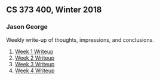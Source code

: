 ## CS 373 400, Winter 2018
### Jason George

Weekly write-up of thoughts, impressions, and conclusions.

1. [Week 1 Writeup](https://jaegermeiste.github.io/DefenseAgainstTheDarkArts/Week1Writeup)
2. [Week 2 Writeup](https://jaegermeiste.github.io/DefenseAgainstTheDarkArts/Week2Writeup)
3. [Week 3 Writeup](https://jaegermeiste.github.io/DefenseAgainstTheDarkArts/Week3Writeup)
4. [Week 4 Writeup](https://jaegermeiste.github.io/DefenseAgainstTheDarkArts/Week4Writeup)
